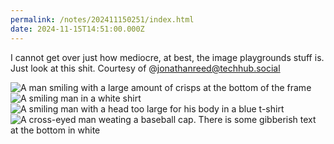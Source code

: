 ```yaml
---
permalink: /notes/202411150251/index.html
date: 2024-11-15T14:51:00.000Z
---
```


I cannot get over just how mediocre, at best, the image playgrounds stuff is. Just look at this shit. Courtesy of @jonathanreed@techhub.social

![A man smiling with a large amount of crisps at the bottom of the frame](https://cdn.rknight.me/site/image-playgrounds-1.jpg)
![A smiling man in a white shirt](https://cdn.rknight.me/site/image-playgrounds-2.jpg)
![A smiling man with a head too large for his body in a blue t-shirt](https://cdn.rknight.me/site/image-playgrounds-3.jpg)
![A cross-eyed man weating a baseball cap. There is some gibberish text at the bottom in white](https://cdn.rknight.me/site/image-playgrounds-4.jpg)